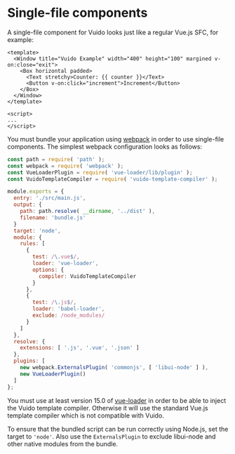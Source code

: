 # Single-file components

A single-file component for Vuido looks just like a regular Vue.js SFC, for example:

```markup
<template>
  <Window title="Vuido Example" width="400" height="100" margined v-on:close="exit">
    <Box horizontal padded>
      <Text stretchy>Counter: {{ counter }}</Text>
      <Button v-on:click="increment">Increment</Button>
    </Box>
  </Window>
</template>

<script>
...
</script>
```

You must bundle your application using [webpack](https://webpack.js.org/) in order to use single-file components. The simplest webpack configuration looks as follows:

```javascript
const path = require( 'path' );
const webpack = require( 'webpack' );
const VueLoaderPlugin = require( 'vue-loader/lib/plugin' );
const VuidoTemplateCompiler = require( 'vuido-template-compiler' );

module.exports = {
  entry: './src/main.js',
  output: {
    path: path.resolve( __dirname, '../dist' ),
    filename: 'bundle.js'
  }
  target: 'node',
  module: {
    rules: [
      {
        test: /\.vue$/,
        loader: 'vue-loader',
        options: {
          compiler: VuidoTemplateCompiler
        }
      },
      {
        test: /\.js$/,
        loader: 'babel-loader',
        exclude: /node_modules/
      }
    ]
  },
  resolve: {
    extensions: [ '.js', '.vue', '.json' ]
  },
  plugins: [
    new webpack.ExternalsPlugin( 'commonjs', [ 'libui-node' ] ),
    new VueLoaderPlugin()
  ]
};
```

You must use at least version 15.0 of [vue-loader](https://github.com/vuejs/vue-loader) in order to be able to inject the Vuido template compiler. Otherwise it will use the standard Vue.js template compiler which is not compatible with Vuido.

To ensure that the bundled script can be run correctly using Node.js, set the target to `'node'`. Also use the `ExternalsPlugin` to exclude libui-node and other native modules from the bundle.

